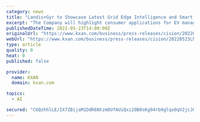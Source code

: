 ```yaml
---
category: news
title: "Landis+Gyr to Showcase Latest Grid Edge Intelligence and Smart Infrastructure Technology at DISTRIBUTECH"
excerpt: "The Company will highlight consumer applications for EV management, an expanded portfolio of cloud services for utility applications and one of the most advanced metering platforms in the industry aimed at decarbonizing the grid ATLANTA,"
publishedDateTime: 2022-05-23T14:00:00Z
originalUrl: "https://www.kxan.com/business/press-releases/cision/20220523LN65103/landisgyr-to-showcase-latest-grid-edge-intelligence-and-smart-infrastructure-technology-at-distributech/"
webUrl: "https://www.kxan.com/business/press-releases/cision/20220523LN65103/landisgyr-to-showcase-latest-grid-edge-intelligence-and-smart-infrastructure-technology-at-distributech/"
type: article
quality: 0
heat: 0
published: false

provider:
  name: KXAN
  domain: kxan.com

topics:
  - AI

secured: "C6QzhhlLE/IX7ZBijaM1DdR6NtzmOUfAUiQxi2OB0sKg94rb0glqxOqV2jcJQ7Ds/rzWEqm6Wkmm9cOet6feqXRgk7Fx0K5IGAnxCOoucB4BTGi6Q4v2xLCPftYZXkKyolXRBBAVJiD371/zxdhBHCXrmJN+jIsJ7i37Vj4d3Cehyi7aRbDk4jh1Fqhyy4YQhMnuY1PT7LSIYYs9YARqXE8p2UURLGfgZy8bQMAURMDKQwfhfWuTHMLPmAYtklkCX2g7jGAG7tU1tuacl5yQGPNAh+2bC/OAvdluH3jOOzOYq3C7jminRPD8xyYHhI311NxsuAfSq7/oRWsHK4jk3wPjqtYre3SUmoFAu6qxY1c=;zaUANzGlwlRTGQ1qoFWdhQ=="
---
```


